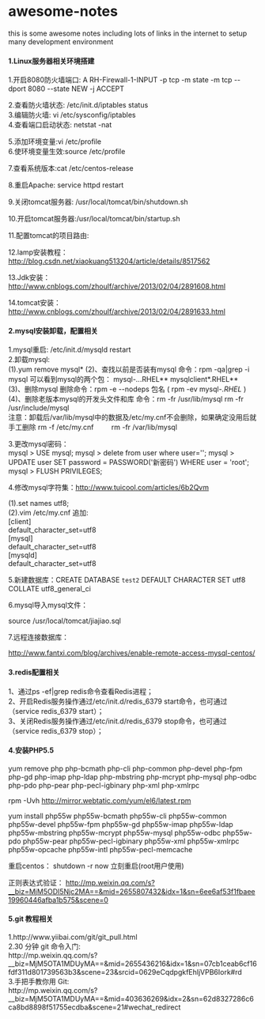# awesome-notes
this is some awesome notes including lots of links in the internet to setup many development environment


<h4>1.Linux服务器相关环境搭建</h4>
1.开启8080防火墙端口:  A RH-Firewall-1-INPUT -p tcp -m state -m tcp --dport 8080 --state NEW -j ACCEPT  

2.查看防火墙状态:   /etc/init.d/iptables status  
3.编辑防火墙:   vi /etc/sysconfig/iptables   
4.查看端口启动状态:   netstat -nat                 

5.添加环境变量:vi /etc/profile     
6.使环境变量生效:source /etc/profile 

7.查看系统版本:cat /etc/centos-release 

8.重启Apache: service httpd restart 



9.关闭tomcat服务器: /usr/local/tomcat/bin/shutdown.sh 

10.开启tomcat服务器:/usr/local/tomcat/bin/startup.sh 

11.配置tomcat的项目路由:<Context path="/mayi" docBase="${catalina.home}/webapps/mayi/WebRoot" reloadable="true"/> 

12.lamp安装教程：http://blog.csdn.net/xiaokuang513204/article/details/8517562

13.Jdk安装：http://www.cnblogs.com/zhoulf/archive/2013/02/04/2891608.html

14.tomcat安装：http://www.cnblogs.com/zhoulf/archive/2013/02/04/2891633.html

<h4>2.mysql安装卸载，配置相关</h4>

1.mysql重启: /etc/init.d/mysqld restart  
2.卸载mysql:<br>
(1).yum remove mysql*
(2)、查找以前是否装有mysql
	命令：rpm -qa|grep -i mysql
	可以看到mysql的两个包：
	mysql-*..*.RHEL**
	mysqlclient*.RHEL**<br>
(3)、删除mysql
	删除命令：rpm -e --nodeps 包名
	( rpm -ev mysql-*.RHEL* )<br>
(4)、删除老版本mysql的开发头文件和库
	命令：rm -fr /usr/lib/mysql
	rm -fr /usr/include/mysql<br>
	注意：卸载后/var/lib/mysql中的数据及/etc/my.cnf不会删除，如果确定没用后就手工删除
	rm -f /etc/my.cnf
　　	rm -fr /var/lib/mysql

3.更改mysql密码：<br>
mysql > USE mysql;
mysql > delete from user where user=''; 
mysql > UPDATE user SET password = PASSWORD('新密码') WHERE user = 'root'; 
mysql > FLUSH PRIVILEGES;

4.修改mysql字符集：http://www.tuicool.com/articles/6b2Qvm

(1).set names utf8;<br>
(2).vim /etc/my.cnf 追加:<br>
	[client]<br>
	default_character_set=utf8<br>
	[mysql]<br>
	default_character_set=utf8<br>
	[mysqld]<br>
	default_character_set=utf8

5.新建数据库：CREATE DATABASE `test2` DEFAULT CHARACTER SET utf8 COLLATE utf8_general_ci

6.mysql导入mysql文件：

source /usr/local/tomcat/jiajiao.sql

7.远程连接数据库：

http://www.fantxi.com/blog/archives/enable-remote-access-mysql-centos/


<h4>3.redis配置相关</h4>

1、通过ps -ef|grep redis命令查看Redis进程；<br>
2、开启Redis服务操作通过/etc/init.d/redis_6379 start命令，也可通过（service redis_6379 start）；<br>
3、关闭Redis服务操作通过/etc/init.d/redis_6379 stop命令，也可通过（service redis_6379 stop）；<br>



<h4>4.安装PHP5.5</h4>

yum remove php  php-bcmath php-cli php-common  php-devel php-fpm    php-gd php-imap  php-ldap php-mbstring php-mcrypt php-mysql   php-odbc   php-pdo   php-pear  php-pecl-igbinary  php-xml php-xmlrpc
 
rpm -Uvh http://mirror.webtatic.com/yum/el6/latest.rpm
  
yum install php55w  php55w-bcmath php55w-cli php55w-common  php55w-devel php55w-fpm    php55w-gd php55w-imap  php55w-ldap php55w-mbstring php55w-mcrypt php55w-mysql   php55w-odbc   php55w-pdo   php55w-pear  php55w-pecl-igbinary  php55w-xml php55w-xmlrpc php55w-opcache php55w-intl php55w-pecl-memcache

重启centos：
shutdown -r now 立刻重启(root用户使用)

正则表达式验证：
http://mp.weixin.qq.com/s?__biz=MjM5ODI5Njc2MA==&mid=2655807432&idx=1&sn=6ee6af53f1fbaee19960446afba1b575&scene=0

<h4>5.git 教程相关</h4>
1.http://www.yiibai.com/git/git_pull.html<br>
2.30 分钟 git 命令入门:<br>
http://mp.weixin.qq.com/s?__biz=MjM5OTA1MDUyMA==&mid=2655436216&idx=1&sn=07cb1ceab6cf16fdf311d801739563b3&scene=23&srcid=0629eCqdpgkfEhljVPB6Iork#rd<br>
3.手把手教你用 Git:<br>
http://mp.weixin.qq.com/s?__biz=MjM5OTA1MDUyMA==&mid=403636269&idx=2&sn=62d8327286c6ca8bd8898f51755ecdba&scene=21#wechat_redirect
